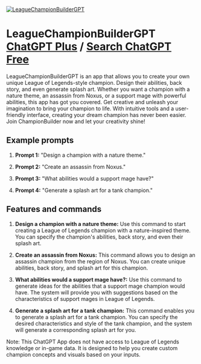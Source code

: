 
[![LeagueChampionBuilderGPT](https://files.oaiusercontent.com/file-Y0N1AvAyUVNTWMLyLUrAgByd?se=2123-10-19T03%3A22%3A32Z&sp=r&sv=2021-08-06&sr=b&rscc=max-age%3D31536000%2C%20immutable&rscd=attachment%3B%20filename%3D1e17ce59-6797-46a4-bf14-175f702fe346.png&sig=7um2gqljVUxDB9oLDgCp3qm8ef6LFsO3D2jC3sDz8OQ%3D)](https://chat.openai.com/g/g-3CURsOhEw-leaguechampionbuildergpt)

# LeagueChampionBuilderGPT [ChatGPT Plus](https://chat.openai.com/g/g-3CURsOhEw-leaguechampionbuildergpt) / [Search ChatGPT Free](https://gptcall.net/index.html#/?search=LeagueChampionBuilderGPT)

LeagueChampionBuilderGPT is an app that allows you to create your own unique League of Legends-style champion. Design their abilities, back story, and even generate splash art. Whether you want a champion with a nature theme, an assassin from Noxus, or a support mage with powerful abilities, this app has got you covered. Get creative and unleash your imagination to bring your champion to life. With intuitive tools and a user-friendly interface, creating your dream champion has never been easier. Join ChampionBuilder now and let your creativity shine!

## Example prompts

1. **Prompt 1:** "Design a champion with a nature theme."

2. **Prompt 2:** "Create an assassin from Noxus."

3. **Prompt 3:** "What abilities would a support mage have?"

4. **Prompt 4:** "Generate a splash art for a tank champion."

## Features and commands

1. **Design a champion with a nature theme:** Use this command to start creating a League of Legends champion with a nature-inspired theme. You can specify the champion's abilities, back story, and even their splash art.

2. **Create an assassin from Noxus:** This command allows you to design an assassin champion from the region of Noxus. You can create unique abilities, back story, and splash art for this champion.

3. **What abilities would a support mage have?:** Use this command to generate ideas for the abilities that a support mage champion would have. The system will provide you with suggestions based on the characteristics of support mages in League of Legends.

4. **Generate a splash art for a tank champion:** This command enables you to generate a splash art for a tank champion. You can specify the desired characteristics and style of the tank champion, and the system will generate a corresponding splash art for you.

Note: This ChatGPT App does not have access to League of Legends knowledge or in-game data. It is designed to help you create custom champion concepts and visuals based on your inputs.



